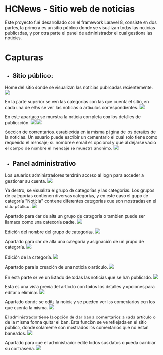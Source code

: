 # HCNews - Sitio web de noticias
Este proyecto fué desarrollado con el framework Laravel 8, consiste en dos partes, la primera es un sitio público donde se visualizan todas las noticias publicadas, y por otra parte el panel de administrador el cual gestiona las noticias.

# Capturas

* ## Sitio público:
Home del sitio donde se visualizan las noticias publicadas recientemente.
![](docs/home.png)

En la parte superior se ven las categorías con las que cuenta el sitio, en cada una de ellas se ven las noticias o artículos correspondientes.
![](docs/sections-by-category.png)

En este apartado se muestra la noticia completa con los detalles de publicación.
![](docs/article-detail1.png)
![](docs/article-detail2.png)

Sección de comentarios, establecida en la misma página de los detalles de la noticias.
Un usuario puede escribir un comentario el cual solo tiene como requerido el mensaje; su nombre e email es opcional y que al dejarse vacio el campo de nombre el mensaje se muestra anonimo.
![](docs/comments.png)

* ## Panel administrativo

Los usuarios administradores tendrán acceso al login para acceder a gestionar su cuenta.
![](docs/login.png)

Ya dentro, se visualiza el grupo de categorías y las categorias. Los grupos de categorías contienen diversas categorías, y en este caso el gupo de categoría "Noticia" contiene diferentes categorías que son mostradas en el sitio público.
![](docs/category-category-group.png)

Apartado para dar de alta un grupo de categoría o tambien puede ser llamada como una categoría padre.
![](docs/create-category-group.png)

Edición del nombre del grupo de categorías.
![](docs/edit-category-group.png)

Apartado para dar de alta una categoría y asignación de un grupo de categoría.
![](docs/create-category.png)

Edición de la categoría.
![](docs/edit-category.png)

Apartado para la creación de una noticia o artículo.
![](docs/create-article.png)

En esta parte se ve un listado de todas las noticias que se han publicado.
![](docs/article-list.png)

Esta es una vista previa del artículo con todos los detalles y opciones para editar o eliminar.
![](docs/article-preview.png)

Apartado donde se edita la noicia y se pueden ver los comentarios con los que cuenta la misma.
![](docs/edit-article.png)

El administrador tiene la opción de dar ban a comentarios a cada artículo o de la misma forma quitar el ban.
Esta función se ve reflejada en el sitio público, donde solamente son mostrados los comentarios que no están baneados.
![](docs/ban-unban.png)

Apartado para que el administrador edite todos sus datos o pueda cambiar su contraseña.
![](docs/edit-profile.png)
